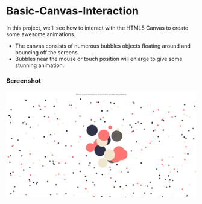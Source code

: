 # Basic-Canvas-Interaction
In this project, we'll see how to interact with the HTML5 Canvas to create some awesome animations.

* The canvas consists of numerous bubbles objects floating around and bouncing off the screens.
* Bubbles near the mouse or touch position will enlarge to give some stunning animation.

### Screenshot

<img src = "screenshot.png">
